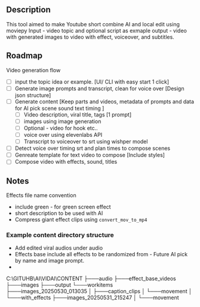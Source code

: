 ## Description 
This tool aimed to make Youtube short combine AI and local edit using moviepy
Input - video topic and optional script as exmaple
output - video with generated images to video with effect, voiceover, and subtitles.

## Roadmap
Video generation flow
- [ ] input the topic idea or example. [UI/ CLI with easy start 1 click]
- [ ] Generate image prompts and transcript, clean for voice over [Design json structure]
- [ ] Generate content [Keep parts and videos, metadata of prompts and data for AI pick scene sound text timing ]
    - [ ] Video description, viral title, tags [1 prompt]
    - [ ] images using image generation 
    - [ ] Optional - video for hook etc..
    - [ ] voice over using elevenlabs API
    - [ ] Transcript to voiceover to srt using wishper model
- [ ] Detect voice over timing srt and plan times to compose scenes
- [ ] Genreate template for text video to compose [Include styles]
- [ ] Compose video with effects, sound, titles

## Notes
Effects file name convention
- include green - for green screen effect
- short description to be used with AI 
- Compress giant effect clips using `convert_mov_to_mp4`

### Example content directory structure
- Add edited viral audios under audio
- Effects base include all effects to be randomized from - Future AI pick by name and image prompt.
-  
C:\GITUHB\AI\VIDAI\CONTENT
├───audio
├───effect_base_videos
├───images
├───output
└───workitems
    ├───images_20250530_013035
    │   ├───caption_clips
    │   └───movement
    │       └───with_effects
    ├───images_20250531_215247
    │   └───movement